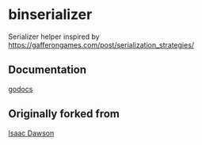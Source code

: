 binserializer
=============

Serializer helper inspired by https://gafferongames.com/post/serialization_strategies/

## Documentation
[godocs](https://godoc.org/github.com/jakecoffman/binserializer) 

## Originally forked from
[Isaac Dawson](https://github.com/wirepair)
